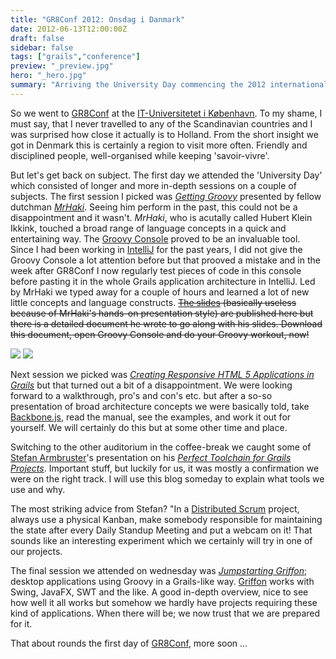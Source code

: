 ```yaml
---
title: "GR8Conf 2012: Onsdag i Danmark"
date: 2012-06-13T12:00:00Z
draft: false
sidebar: false
tags: ["grails","conference"]
preview: "_preview.jpg"
hero: "_hero.jpg"
summary: "Arriving the University Day commencing the 2012 international Grails User Conference in Copenhagen."
---
```


So we went to [GR8Conf](http://gr8conf.eu) at the [IT-Universitetet i København](http://www.itu.dk/en/). To my shame, I must say, that I never travelled to any of the Scandinavian countries and I was surprised how close it actually is to Holland. From the short insight we got in Denmark this is certainly a region to visit more often. Friendly and disciplined people, well-organised while keeping 'savoir-vivre'.

But let's get back on subject. The first day we attended the 'University Day' which consisted of longer and more in-depth sessions on a couple of subjects. The first session I picked was [_Getting Groovy_](http://gr8conf.eu/Presentations/Getting-Groovy) presented by fellow dutchman [_MrHaki_](http://mrhaki.blogspot.nl/). Seeing him perform in the past, this could not be a disappointment and it wasn't. _MrHaki_, who is acutally called Hubert Klein Ikkink, touched a broad range of language concepts in a quick and entertaining way. The [Groovy Console](http://groovy.codehaus.org/Groovy+Console) proved to be an invaluable tool. Since I had been working in [IntelliJ](http://www.jetbrains.com/idea/) for the past years, I did not give the Groovy Console a lot attention before but that prooved a mistake and in the week after GR8Conf I now regularly test pieces of code in this console before pasting it in the whole Grails application architecture in IntelliJ. Led by MrHaki we typed away for a couple of hours and learned a lot of new little concepts and language constructs. ~~[The slides](https://docs.google.com/present/view?id=0Aad2ZbZ4fTjzZGNjbjhidHFfNTBkYjl6azhkdg) (basically useless because of MrHaki's hands-on presentation style) are published here but there is a detailed document he wrote to go along with his slides. Download this document, open Groovy Console and do your Groovy workout, now!~~

![](groovy-console.png)
![](mrhaki.jpg)

Next session we picked was [_Creating Responsive HTML 5 Applications in Grails_](http://gr8conf.eu/Presentations/responsive-HTML-5-apps) but that turned out a bit of a disappointment. We were looking forward to a walkthrough, pro's and con's etc. but after a so-so presentation of broad architecture concepts we were basically told, take [Backbone.js](http://backbonejs.org/), read the manual, see the examples, and work it out for yourself. We will certainly do this but at some other time and place.

Switching to the other auditorium in the coffee-break we caught some of [Stefan Armbruster](http://gr8conf.eu/Presentations/my-perfect-grails-toolchain)'s presentation on his [_Perfect Toolchain for Grails Projects_](http://www.slideshare.net/gr8conf/my-perfect-toolchain-setup-for-grails-projects). Important stuff, but luckily for us, it was mostly a confirmation we were on the right track. I will use this blog someday to explain what tools we use and why.

The most striking advice from Stefan?
"In a [Distributed Scrum](http://www.se-radio.net/2011/12/episode-181-distributed-scrum-with-rini-van-solingen/) project, always use a physical Kanban, make somebody responsible for maintaining the state after every Daily Standup Meeting and put a webcam on it!
That sounds like an interesting experiment which we certainly will try in one of our projects.

The final session we attended on wednesday was [_Jumpstarting Griffon_](http://gr8conf.eu/Presentations/Jumpstarting-Griffon); desktop applications using Groovy in a Grails-like way. [Griffon](http://griffon.codehaus.org/) works with Swing, JavaFX, SWT and the like. A good in-depth overview, nice to see how well it all works but somehow we hardly have projects requiring these kind of applications. When there will be; we now trust that we are prepared for it.

That about rounds the first day of [GR8Conf](http://gr8conf.eu/), more soon ...
